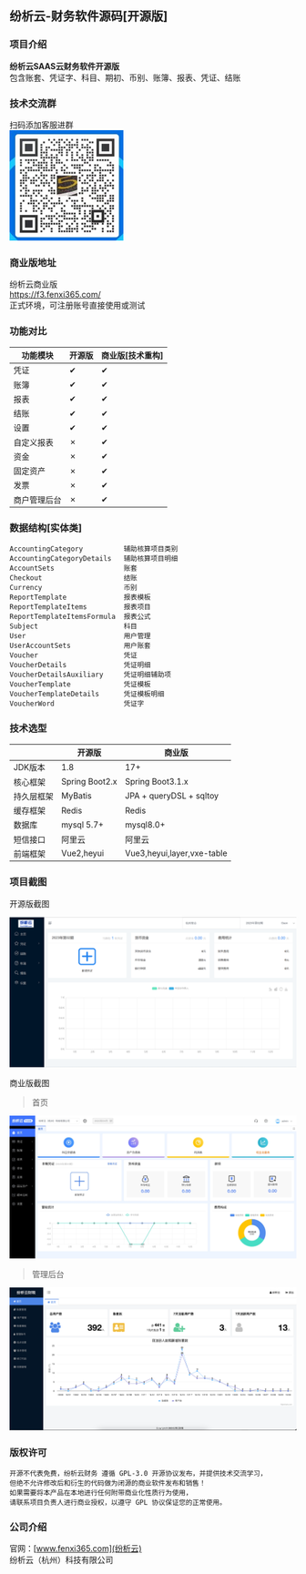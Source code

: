 ## 纷析云-财务软件源码[开源版]

### 项目介绍
**纷析云SAAS云财务软件开源版**<br>
包含账套、凭证字、科目、期初、币别、账簿、报表、凭证、结账
### 技术交流群
扫码添加客服进群<br>
![code.jpg](code.jpg)
### 商业版地址
纷析云商业版<br>
https://f3.fenxi365.com/ <br>
正式环境，可注册账号直接使用或测试

### 功能对比
| 功能模块| 开源版| 商业版[技术重构]| 
|----|----|----|
| 凭证 | ✔ | ✔ | 
| 账簿 | ✔ | ✔ | 
| 报表 | ✔ | ✔ | 
| 结账 | ✔| ✔ | 
| 设置 | ✔ | ✔ | 
| 自定义报表| ✗ | ✔ |
| 资金 | ✗ | ✔ | 
| 固定资产 |✗  | ✔ | 
| 发票 |✗  | ✔| 
| 商户管理后台 | ✗ | ✔| 

### 数据结构[实体类]

    AccountingCategory          辅助核算项目类别
    AccountingCategoryDetails   辅助核算项目明细
    AccountSets                 账套
    Checkout                    结账
    Currency                    币别
    ReportTemplate              报表模板
    ReportTemplateItems         报表项目
    ReportTemplateItemsFormula  报表公式
    Subject                     科目
    User                        用户管理
    UserAccountSets             用户账套
    Voucher                     凭证
    VoucherDetails              凭证明细
    VoucherDetailsAuxiliary     凭证明细辅助项
    VoucherTemplate             凭证模板
    VoucherTemplateDetails      凭证模板明细
    VoucherWord                 凭证字
### 技术选型
||开源版|商业版|
|----|----|----|
|JDK版本|1.8|17+|
|核心框架|Spring Boot2.x|Spring Boot3.1.x|
|持久层框架|MyBatis|JPA + queryDSL + sqltoy|
|缓存框架|Redis|Redis|
|数据库|mysql 5.7+|mysql8.0+|
|短信接口|阿里云|阿里云|
|前端框架|Vue2,heyui|Vue3,heyui,layer,vxe-table|

### 项目截图

开源版截图<br>

![输入图片说明](2.png)

商业版截图<br>

> 首页

![输入图片说明](jt.jpeg)

>管理后台

![输入图片说明](admin.png)


### 版权许可
    开源不代表免费，纷析云财务 遵循 GPL-3.0 开源协议发布，并提供技术交流学习，
    但绝不允许修改后和衍生的代码做为闭源的商业软件发布和销售！
    如果需要将本产品在本地进行任何附带商业化性质行为使用，
    请联系项目负责人进行商业授权，以遵守 GPL 协议保证您的正常使用。
### 公司介绍

官网：[www.fenxi365.com](纷析云) <br>
纷析云（杭州）科技有限公司